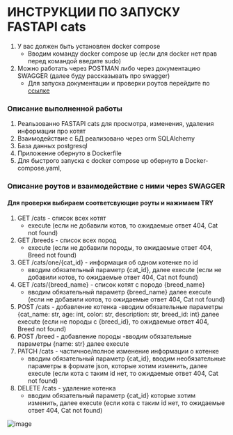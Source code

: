 # ИНСТРУКЦИИ ПО ЗАПУСКУ FASTAPI cats

1. У вас должен быть установлен docker compose
    - Вводим команду docker compose up (если для docker нет прав перед командой введите sudo)
2. Можно работать через POSTMAN либо через документацию SWAGGER (далее буду рассказывать про swagger)
    - Для запуска документации и проверки роутов перейдите по [ссылкe](http://0.0.0.0:5000/docs)

### Описание выполненной работы
1. Реальзованно FASTAPI cats для просмотра, изменения, удаления информации про котят
2. Взаимодействие с БД реализовано через orm SQLAlchemy
3. База данных postgresql
4. Приложение обернуто в Dockerfile
5. Для быстрого запуска с docker compose up обернуто в Docker-compose.yaml, 


### Описание роутов и взаимодействие с ними через SWAGGER
#### Для проверки выбираем соответсвующие роуты и нажимаем TRY

1. GET /cats - список всех котят
   - execute (если не добавили котов, то ожидаемые ответ 404, Cat not found)
3. GET /breeds - список всех пород
   - execute (если не добавили породы, то ожидаемые ответ 404, Breed not found)
5. GET /cats/one/{cat_id} - информация об одном котенке по id
   - вводим обязательный параметр {cat_id}, далее execute (если не добавили котов, то ожидаемые ответ 404, Cat not found)
7. GET /cats/{breed_name} - список котят с породо {breed_name}
   - вводим обязательный параметр {breed_name} далее execute (если не добавили котов, то ожидаемые ответ 404, Cat not found)
9. POST /cats - добавление котенка
    -вводим обязательные параметры {cat_name: str, age: int, color: str, description: str, breed_id: int} далее execute (если не породы с {breed_id}, то ожидаемые ответ 404, Breed not found)
11. POST /breed - добавление породы
   -вводим обязательные параметры {name: str} далее execute
13. PATCH /cats - частичное/полное изменение информации о котенке
    - вводим обязательный параметр {cat_id}, вводим необязательные параметры в формате json, которые хотим изменить, далее execute (если кота с таким id нет, то ожидаемые ответ 404, Cat not found)
15. DELETE /cats - удаление котенка
    - вводим обязательный параметр {cat_id} которые хотим изменить, далее execute (если кота с таким id нет, то ожидаемые ответ 404, Cat not found)


![image](https://github.com/user-attachments/assets/0646840c-6d09-45f1-97d8-18b2deb849f2)
